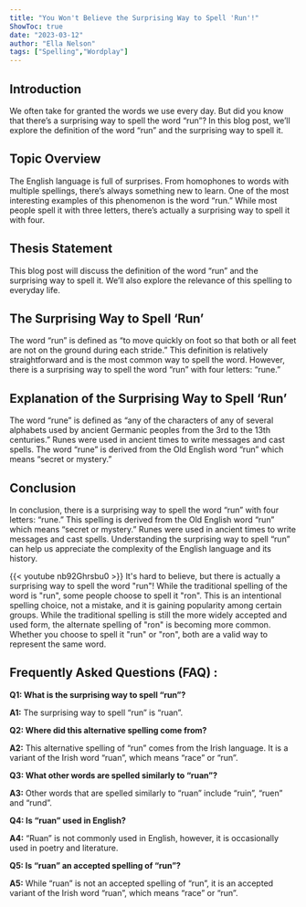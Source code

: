 ```yaml
---
title: "You Won't Believe the Surprising Way to Spell 'Run'!"
ShowToc: true 
date: "2023-03-12"
author: "Ella Nelson" 
tags: ["Spelling","Wordplay"]
---
```

## Introduction

We often take for granted the words we use every day. But did you know that there’s a surprising way to spell the word “run”? In this blog post, we’ll explore the definition of the word “run” and the surprising way to spell it.

## Topic Overview

The English language is full of surprises. From homophones to words with multiple spellings, there’s always something new to learn. One of the most interesting examples of this phenomenon is the word “run.” While most people spell it with three letters, there’s actually a surprising way to spell it with four.

## Thesis Statement

This blog post will discuss the definition of the word “run” and the surprising way to spell it. We’ll also explore the relevance of this spelling to everyday life.

## The Surprising Way to Spell ‘Run’

The word “run” is defined as “to move quickly on foot so that both or all feet are not on the ground during each stride.” This definition is relatively straightforward and is the most common way to spell the word. However, there is a surprising way to spell the word “run” with four letters: “rune.”

## Explanation of the Surprising Way to Spell ‘Run’

The word “rune” is defined as “any of the characters of any of several alphabets used by ancient Germanic peoples from the 3rd to the 13th centuries.” Runes were used in ancient times to write messages and cast spells. The word “rune” is derived from the Old English word “run” which means “secret or mystery.”

## Conclusion

In conclusion, there is a surprising way to spell the word “run” with four letters: “rune.” This spelling is derived from the Old English word “run” which means “secret or mystery.” Runes were used in ancient times to write messages and cast spells. Understanding the surprising way to spell “run” can help us appreciate the complexity of the English language and its history.

{{< youtube nb92Ghrsbu0 >}} 
It's hard to believe, but there is actually a surprising way to spell the word "run"! While the traditional spelling of the word is "run", some people choose to spell it "ron". This is an intentional spelling choice, not a mistake, and it is gaining popularity among certain groups. While the traditional spelling is still the more widely accepted and used form, the alternate spelling of "ron" is becoming more common. Whether you choose to spell it "run" or "ron", both are a valid way to represent the same word.

## Frequently Asked Questions (FAQ) :
**Q1: What is the surprising way to spell “run”?**

**A1:** The surprising way to spell “run” is “ruan”.

**Q2: Where did this alternative spelling come from?**

**A2:** This alternative spelling of “run” comes from the Irish language. It is a variant of the Irish word “ruan”, which means “race” or “run”.

**Q3: What other words are spelled similarly to “ruan”?**

**A3:** Other words that are spelled similarly to “ruan” include “ruin”, “ruen” and “rund”.

**Q4: Is “ruan” used in English?**

**A4:** “Ruan” is not commonly used in English, however, it is occasionally used in poetry and literature.

**Q5: Is “ruan” an accepted spelling of “run”?**

**A5:** While “ruan” is not an accepted spelling of “run”, it is an accepted variant of the Irish word “ruan”, which means “race” or “run”.






